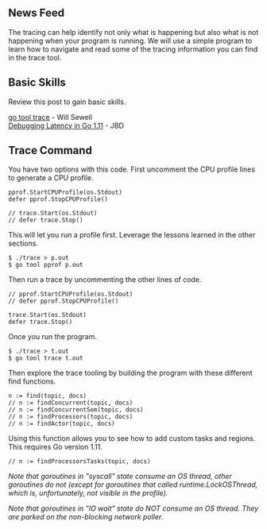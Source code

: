## News Feed

The tracing can help identify not only what is happening but also what is not happening when your program is running. We will use a simple program to learn how to navigate and read some of the tracing information you can find in the trace tool.

## Basic Skills

Review this post to gain basic skills.

[go tool trace](https://making.pusher.com/go-tool-trace/) - Will Sewell  
[Debugging Latency in Go 1.11](https://medium.com/observability/debugging-latency-in-go-1-11-9f97a7910d68) - JBD

## Trace Command

You have two options with this code. First uncomment the CPU profile lines to generate a CPU profile.

    pprof.StartCPUProfile(os.Stdout)
	defer pprof.StopCPUProfile()

	// trace.Start(os.Stdout)
	// defer trace.Stop()

This will let you run a profile first. Leverage the lessons learned in the other sections.

    $ ./trace > p.out
    $ go tool pprof p.out

Then run a trace by uncommenting the other lines of code.

    // pprof.StartCPUProfile(os.Stdout)
	// defer pprof.StopCPUProfile()

	trace.Start(os.Stdout)
	defer trace.Stop()

Once you run the program.

    $ ./trace > t.out
    $ go tool trace t.out

Then explore the trace tooling by building the program with these different find functions.

    n := find(topic, docs)
	// n := findConcurrent(topic, docs)
	// n := findConcurrentSem(topic, docs)
	// n := findProcessors(topic, docs)
	// n := findActor(topic, docs)

Using this function allows you to see how to add custom tasks and regions. This requires Go version 1.11.

	// n := findProcessorsTasks(topic, docs)

_Note that goroutines in "syscall" state consume an OS thread, other goroutines do not (except for goroutines that called runtime.LockOSThread, which is, unfortunately, not visible in the profile)._

_Note that goroutines in "IO wait" state do NOT consume an OS thread. They are parked on the non-blocking network poller._ 

